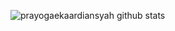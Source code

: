 ![prayogaekaardiansyah github stats](https://github-readme-stats.vercel.app/api?username=prayogaekaardiansyah&show_icons=true&custom_title=prayogaekaardiansyah)
